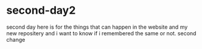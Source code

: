 # second-day2
second day here is for the things that can happen in the website and my new repositery and i want to know if i remembered the same or not.
second change
